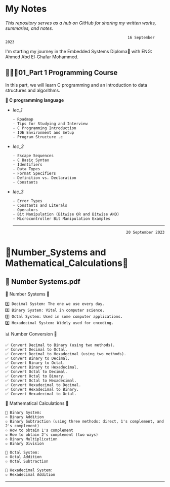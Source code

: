 # My Notes


*This repository serves as a hub on GitHub for sharing my written works, summaries, and notes.*

                                                          16 September 2023 
                                                          
I'm starting my journey in the Embedded Systems Diploma🌟 with ENG: Ahmed Abd El-Ghafar Mohammed. 

 ## 👨🏽‍💻01_Part 1 Programming Course

 In this part, we will learn C programming and  an introduction to data structures and algorithms.

 **📁 C programming language**
 
 - *lec_1*
   
       - Roadmap
       - Tips for Studying and Interview
       - C Programming Introduction
       - IDE Environment and Setup
       - Program Structure .c

  - *lec_2*

        - Escape Sequences
        - C Basic Syntax
        - Identifiers
        - Data Types
        - Format Specifiers
        - Definition vs. Declaration
        - Constants

  - *lec_3* 

        - Error Types
        - Constants and Literals
        - Operators
        - Bit Manipulation (Bitwise OR and Bitwise AND)
        - Microcontroller Bit Manipulation Examples

    ********************************************************************************************************************************************************************************************************
 
                                                          20 September 2023 
 # 🔢Number_Systems and Mathematical_Calculations🔢
  ## **📕 Number Systems.pdf**

  🔹 Number Systems 🔹

    1️⃣ Decimal System: The one we use every day. 
    2️⃣ Binary System: Vital in computer science.
    3️⃣ Octal System: Used in some computer applications.
    4️⃣ Hexadecimal System: Widely used for encoding.

📊 Number Conversion 🔄

    ✅ Convert Decimal to Binary (using two methods).
    ✅ Convert Decimal to Octal.
    ✅ Convert Decimal to Hexadecimal (using two methods).
    ✅ Convert Binary to Decimal.
    ✅ Convert Binary to Octal.
    ✅ Convert Binary to Hexadecimal.
    ✅ Convert Octal to Decimal.
    ✅ Convert Octal to Binary.
    ✅ Convert Octal to Hexadecimal.
    ✅ Convert Hexadecimal to Decimal.
    ✅ Convert Hexadecimal to Binary.
    ✅ Convert Hexadecimal to Octal.

🧮 Mathematical Calculations 📐

    🔹 Binary System:
    ▫ Binary Addition
    ▫ Binary Subtraction (using three methods: direct, 1's complement, and 2's complement)
    ▫ How to obtain 1's complement
    ▫ How to obtain 2's complement (two ways)
    ▫ Binary Multiplication
    ▫ Binary Division

    🔸 Octal System:
    ▫ Octal Addition
    ▫ Octal Subtraction

    🔹 Hexadecimal System:
    ▫ Hexadecimal Addition

********************************************************************************************************************************************************************************************************



